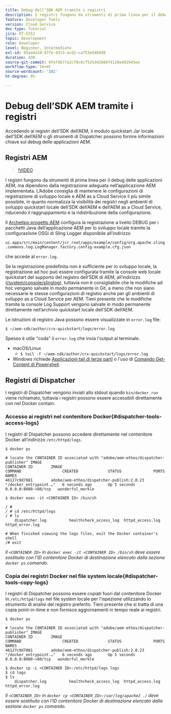 ```yaml
---
title: Debug dell’SDK AEM tramite i registri
description: I registri fungono da strumenti di prima linea per il debug delle applicazioni AEM, ma dipendono dalla registrazione adeguata nell’applicazione AEM implementata.
feature: Developer Tools
version: Cloud Service
doc-type: Tutorial
jira: KT-5252
topic: Development
role: Developer
level: Beginner, Intermediate
exl-id: 91aa4a10-47fe-4313-acd2-ca753e5484d9
duration: 430
source-git-commit: 9fef4b77a2c70c8cf525d42686f4120e481945ee
workflow-type: tm+mt
source-wordcount: '382'
ht-degree: 0%

---
```


# Debug dell’SDK AEM tramite i registri

Accedendo ai registri dell’SDK dell’AEM, il modulo quickstart Jar locale dell’SDK dell’AEM o gli strumenti di Dispatcher possono fornire informazioni chiave sul debug delle applicazioni AEM.

## Registri AEM

>[!VIDEO](https://video.tv.adobe.com/v/34334?quality=12&learn=on)

I registri fungono da strumenti di prima linea per il debug delle applicazioni AEM, ma dipendono dalla registrazione adeguata nell’applicazione AEM implementata. L’Adobe consiglia di mantenere le configurazioni di registrazione di sviluppo locale e AEM as a Cloud Service il più simile possibile, in quanto normalizza la visibilità dei registri negli ambienti di sviluppo quickstart locale dell’SDK dell’AEM e dell’AEM as a Cloud Service, riducendo il raggruppamento e la ridistribuzione della configurazione.

Il [Archetipo progetto AEM](https://github.com/adobe/aem-project-archetype) configura la registrazione a livello DEBUG per i pacchetti Java dell’applicazione AEM per lo sviluppo locale tramite la configurazione OSGi di Sling Logger disponibile all’indirizzo

`ui.apps/src/main/content/jcr_root/apps/example/config/org.apache.sling.commons.log.LogManager.factory.config-example.cfg.json`

che accede al `error.log`.

Se la registrazione predefinita non è sufficiente per lo sviluppo locale, la registrazione ad hoc può essere configurata tramite la console web locale quickstart del supporto del registro dell’SDK di AEM, all’indirizzo ([/system/console/slinglog](http://localhost:4502/system/console/slinglog)), tuttavia non è consigliabile che le modifiche ad hoc vengano salvate in modo permanente in Git, a meno che non siano necessarie le stesse configurazioni di registro anche per gli ambienti di sviluppo as a Cloud Service per AEM. Tieni presente che le modifiche tramite la console Log Support vengono salvate in modo permanente direttamente nell’archivio quickstart locale dell’SDK dell’AEM.

Le istruzioni di registro Java possono essere visualizzate in `error.log` file:

```
$ ~/aem-sdk/author/crx-quickstart/logs/error.log
```

Spesso è utile &quot;coda&quot; il `error.log` che invia l&#39;output al terminale.

+ macOS/Linux
   + `$ tail -f ~/aem-sdk/author/crx-quickstart/logs/error.log`
+ Windows richiede [Applicazioni tail di terze parti](https://stackoverflow.com/questions/187587/a-windows-equivalent-of-the-unix-tail-command) o l&#39;uso di [Comando Get-Content di Powershell](https://stackoverflow.com/a/46444596/133936).

## Registri di Dispatcher

I registri di Dispatcher vengono inviati allo stdout quando `bin/docker_run` viene richiamato, tuttavia i registri possono essere accessibili direttamente con nel Docker contain.

### Accesso ai registri nel contenitore Docker{#dispatcher-tools-access-logs}

I registri di Dispatcher possono accedere direttamente nel contenitore Docker all’indirizzo `/etc/httpd/logs`.

```shell
$ docker ps

# locate the CONTAINER ID associated with "adobe/aem-ethos/dispatcher-publisher" IMAGE
CONTAINER ID        IMAGE                                       COMMAND                  CREATED             STATUS              PORTS                  NAMES
46127c9d7081        adobe/aem-ethos/dispatcher-publish:2.0.23   "/docker_entrypoint.…"   6 seconds ago       Up 5 seconds        0.0.0.0:8080->80/tcp   wonderful_merkle

$ docker exec -it <CONTAINER ID> /bin/sh

/ # 
/ # cd /etc/httpd/logs
/ # ls
    dispatcher.log          healthcheck_access_log  httpd_access.log        httpd_error.log

# When finished viewing the logs files, exit the Docker container's shell
/# exit
```

_Il `<CONTAINER ID>` in `docker exec -it <CONTAINER ID> /bin/sh` deve essere sostituito con l’ID contenitore Docker di destinazione elencato dalla sezione `docker ps` comando._


### Copia dei registri Docker nel file system locale{#dispatcher-tools-copy-logs}

I registri di Dispatcher possono essere copiati fuori dal contenitore Docker in `/etc/httpd/logs` nel file system locale per l&#39;ispezione utilizzando lo strumento di analisi del registro preferito. Tieni presente che si tratta di una copia point-in-time e non fornisce aggiornamenti in tempo reale ai registri.

```shell
$ docker ps

# locate the CONTAINER ID associated with "adobe/aem-ethos/dispatcher-publisher" IMAGE
CONTAINER ID        IMAGE                                       COMMAND                  CREATED             STATUS              PORTS                  NAMES
46127c9d7081        adobe/aem-ethos/dispatcher-publish:2.0.23   "/docker_entrypoint.…"   6 seconds ago       Up 5 seconds        0.0.0.0:8080->80/tcp   wonderful_merkle

$ docker cp -L <CONTAINER ID>:/etc/httpd/logs logs 
$ cd logs
$ ls
    dispatcher.log          healthcheck_access_log  httpd_access.log        httpd_error.log
```

_Il `<CONTAINER_ID>` in `docker cp <CONTAINER_ID>:/var/log/apache2 ./` deve essere sostituito con l’ID contenitore Docker di destinazione elencato dalla sezione `docker ps` comando._
